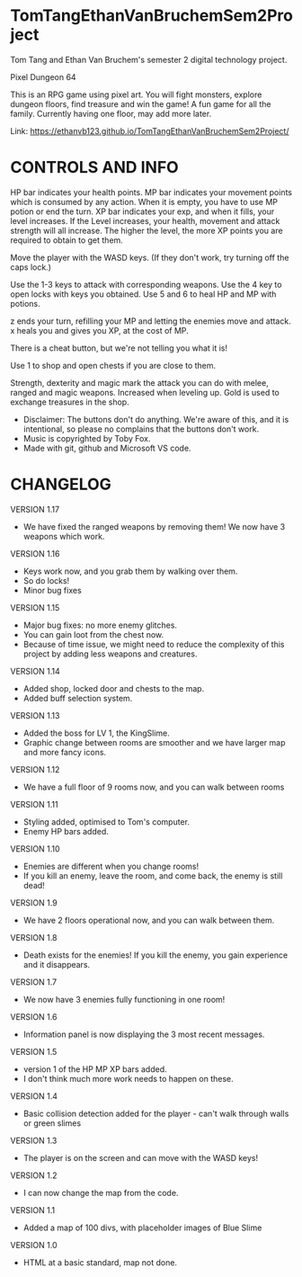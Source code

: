 # TomTangEthanVanBruchemSem2Project
Tom Tang and Ethan Van Bruchem's semester 2 digital technology project.

Pixel Dungeon 64

This is an RPG game using pixel art. You will fight monsters, explore dungeon floors, find treasure and win the game!
A fun game for all the family.
Currently having one floor, may add more later.

Link: https://ethanvb123.github.io/TomTangEthanVanBruchemSem2Project/

# CONTROLS AND INFO
HP bar indicates your health points.
MP bar indicates your movement points which is consumed by any action. When it is empty, you have to use MP potion or end the turn.
XP bar indicates your exp, and when it fills, your level increases. 
If the Level increases, your health, movement and attack strength will all increase.
The higher the level, the more XP points you are required to obtain to get them.

Move the player with the WASD keys. (If they don't work, try turning off the caps lock.)

Use the 1-3 keys to attack with corresponding weapons.
Use the 4 key to open locks with keys you obtained.
Use 5 and 6 to heal HP and MP with potions.

z ends your turn, refilling your MP and letting the enemies move and attack.
x heals you and gives you XP, at the cost of MP.

There is a cheat button, but we're not telling you what it is!

Use 1 to shop and open chests if you are close to them.

Strength, dexterity and magic mark the attack you can do with melee, ranged and magic weapons. Increased when leveling up.
Gold is used to exchange treasures in the shop. 

* Disclaimer: The buttons don't do anything. We're aware of this, and it is intentional, so please no complains that the buttons don't work.
* Music is copyrighted by Toby Fox.
* Made with git, github and Microsoft VS code.

# CHANGELOG
VERSION 1.17
- We have fixed the ranged weapons by removing them! We now have 3 weapons which work.

VERSION 1.16
- Keys work now, and you grab them by walking over them.
- So do locks!
- Minor bug fixes

VERSION 1.15
- Major bug fixes: no more enemy glitches.
- You can gain loot from the chest now.
- Because of time issue, we might need to reduce the complexity of this project by adding less weapons and creatures.

VERSION 1.14
- Added shop, locked door and chests to the map.
- Added buff selection system. 

VERSION 1.13
- Added the boss for LV 1, the  KingSlime. 
- Graphic change between rooms are smoother and we have larger map and more fancy icons.

VERSION 1.12
- We have a full floor of 9 rooms now, and you can walk between rooms

VERSION 1.11
- Styling added, optimised to Tom's computer.
- Enemy HP bars added.

VERSION 1.10
- Enemies are different when you change rooms!
- If you kill an enemy, leave the room, and come back, the enemy is still dead!

VERSION 1.9
- We have 2 floors operational now, and you can walk between them.

VERSION 1.8
- Death exists for the enemies! If you kill the enemy, you gain experience and it disappears.

VERSION 1.7
- We now have 3 enemies fully functioning in one room!

VERSION 1.6
- Information panel is now displaying the 3 most recent messages.

VERSION 1.5
- version 1 of the HP MP XP bars added.
- I don't think much more work needs to happen on these.

VERSION 1.4
- Basic collision detection added for the player - can't walk through walls or green slimes

VERSION 1.3
- The player is on the screen and can move with the WASD keys!

VERSION 1.2
- I can now change the map from the code.

VERSION 1.1
- Added a map of 100 divs, with placeholder images of Blue Slime
  
VERSION 1.0
- HTML at a basic standard, map not done.
